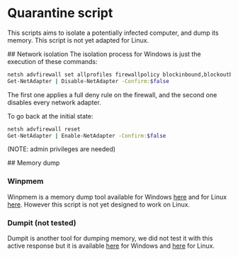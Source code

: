 # Quarantine script

This scripts aims to isolate a potentially infected computer, and dump its memory. This script is not yet adapted for Linux.

## Network isolation
The isolation process for Windows is just the execution of these commands:
```bash
netsh advfirewall set allprofiles firewallpolicy blockinbound,blockoutbound
Get-NetAdapter | Disable-NetAdapter -Confirm:$false
```

The first one applies a full deny rule on the firewall, and the second one disables every network adapter.

To go back at the initial state:
```bash
netsh advfirewall reset
Get-NetAdapter | Enable-NetAdapter -Confirm:$false
```

(NOTE: admin privileges are needed)

## Memory dump

### Winpmem
Winpmem is a memory dump tool available for Windows [here](https://github.com/Velocidex/WinPmem/releases/tag/v4.0.rc1) and for Linux [here](http://github.com/Velocidex/Linpmem). However this script is not yet designed to work on Linux.


### Dumpit (not tested)
Dumpit is another tool for dumping memory, we did not test it with this active response but it is available [here](https://www.magnetforensics.com/resources/magnet-dumpit-for-windows/) for Windows and [here](https://github.com/MagnetForensics/dumpit-linux) for Linux.